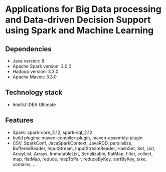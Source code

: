 # Applications for Big Data processing and Data-driven Decision Support using Spark and Machine Learning
	
## Dependencies
* Java version: 8
* Apache Spark version: 3.0.0 
* Hadoop version: 3.3.0
* Apache Maven: 3.3.0

## Technology stack
* IntelliJ IDEA Ultimate

## Features
* Spark: spark-core_2.12, spark-sql_2.12
* build plugins: maven-compiler-plugin, maven-assembly-plugin
* CSV, SparkConf, JavaSparkContext, JavaRDD, parallelize, BufferedReader, InputStream, InputStreamReader, HashSet, Set, List, ArrayList, Arrays, ImmutableList, Serializable, flatMap, filter, collect, map, flatMap, reduce, mapToPair, reduceByKey, sortByKey, take, contains, ...
